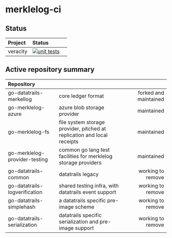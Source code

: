 # merklelog-ci

## Status

| Project | Status | |
|:--------------------------|:------|------:|
| veracity |[![unit tests](https://github.com/forestrie/merklelog-ci/actions/workflows/go-test.yml/badge.svg)](https://github.com/forestrie/merklelog-ci/actions/workflows/go-test.yml) | |

## Active repository summary

| Repository                |  | |
|:--------------------------|:------|------:|
| go-datatrails-merkellog | core ledger format | forked and maintained |
| go-merklelog-azure | azure blob storage provider | maintained |
| go-merklelog-fs | file system storage provider, pitched at replication and local receipts | maintained |
| go-merklelog-provider-testing | common go lang test facilities for merklelog storage providers | maintained |
| go-datatrails-common       | datatrails legacy | working to remove      |
| go-datatrails-logverification | shared testing infra, with datatrails event support | working to remove |
| go-datatrails-simplehash | a datatrails specific pre-image scheme | working to remove |
| go-datatrails-serialization | datatrails specific serialization and pre-image support | working to remove |
